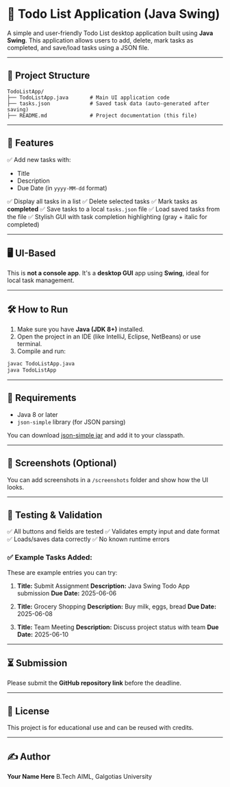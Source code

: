 # 📝 Todo List Application (Java Swing)

A simple and user-friendly Todo List desktop application built using **Java Swing**. This application allows users to add, delete, mark tasks as completed, and save/load tasks using a JSON file.

---

## 📁 Project Structure

```
TodoListApp/
├── TodoListApp.java       # Main UI application code
├── tasks.json             # Saved task data (auto-generated after saving)
├── README.md              # Project documentation (this file)
```

---

## 🚀 Features

✅ Add new tasks with:

* Title
* Description
* Due Date (in `yyyy-MM-dd` format)

✅ Display all tasks in a list
✅ Delete selected tasks
✅ Mark tasks as **completed**
✅ Save tasks to a local `tasks.json` file
✅ Load saved tasks from the file
✅ Stylish GUI with task completion highlighting (gray + italic for completed)

---

## 🖥️ UI-Based

This is **not a console app**. It's a **desktop GUI** app using **Swing**, ideal for local task management.

---

## 🛠️ How to Run

1. Make sure you have **Java (JDK 8+)** installed.
2. Open the project in an IDE (like IntelliJ, Eclipse, NetBeans) or use terminal.
3. Compile and run:

```bash
javac TodoListApp.java
java TodoListApp
```

---

## 📂 Requirements

* Java 8 or later
* `json-simple` library (for JSON parsing)

You can download [json-simple jar](https://code.google.com/archive/p/json-simple/) and add it to your classpath.

---

## 📸 Screenshots (Optional)

You can add screenshots in a `/screenshots` folder and show how the UI looks.

---

## 🧪 Testing & Validation

✅ All buttons and fields are tested
✅ Validates empty input and date format
✅ Loads/saves data correctly
✅ No known runtime errors

### ✅ Example Tasks Added:

These are example entries you can try:

1. **Title:** Submit Assignment
   **Description:** Java Swing Todo App submission
   **Due Date:** 2025-06-06

2. **Title:** Grocery Shopping
   **Description:** Buy milk, eggs, bread
   **Due Date:** 2025-06-08

3. **Title:** Team Meeting
   **Description:** Discuss project status with team
   **Due Date:** 2025-06-10

---

## ⏳ Submission

Please submit the **GitHub repository link** before the deadline.

---

## 📄 License

This project is for educational use and can be reused with credits.

---

## ✍️ Author

**Your Name Here**
B.Tech AIML, Galgotias University
